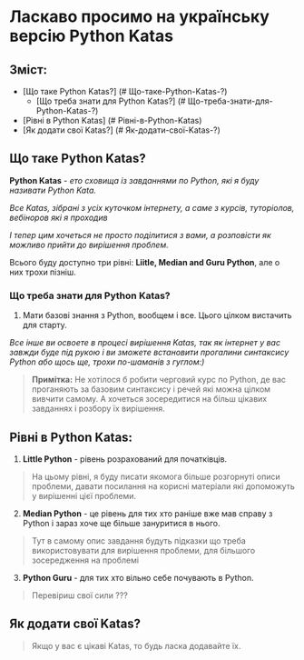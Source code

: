 # Ласкаво просимо на українську версію Python Katas

## Зміст:

- [Що таке Python Katas?] (# Що-таке-Python-Katas-?)
  - [Що треба знати для Python Katas?] (# Що-треба-знати-для-Python-Katas-?)
- [Рівні в Python Katas] (# Рівні-в-Python-Katas)
- [Як додати свої Katas?] (# Як-додати-свої-Katas-?)


## Що таке Python Katas?

__Python Katas__ - _ето сховища із завданнями по Python, які я буду називати Python Kata._

_Все Katas, зібрані з усіх куточком інтернету, а саме з курсів, туторіолов, вебіноров які я проходив_

_І тепер цим хочеться не просто поділитися з вами, а розповісти як можливо прийти до вирішення проблем._

Всього буду доступно три рівні: __Liitle, Median and Guru Python__, але о них трохи пізніш.

### Що треба знати для Python Katas?

1. Мати базові знання з Python, вообщем і все. Цього цілком вистачить для старту.

_Все інше ви освоете в процесі вирішення Katas, так як інтернет у вас завжди буде під рукою і ви зможете встановити прогалини синтаксису Python або щось ще, трохи по-шаманів з гуглом:)_

> __Примітка:__ Не хотілося б робити черговий курс по Python, де вас проганяють за базовим синтаксису і речей які можна цілком вивчити самому. А хочеться зосередитися на більш цікавих завданнях і розбору їх вирішення.

## Рівні в Python Katas:

1. __Little Python__ - рівень розрахований для початківців.

> На цьому рівні, я буду писати якомога більше розгорнуті описи проблеми, давати посилання на корисні матеріали які допоможуть у вирішенні цієї проблеми.

2. __Median Python__ - це рівень для тих хто раніше вже мав справу з Python і зараз хоче ще більше зануритися в нього.

> Тут в самому опис завдання будуть підказки що треба використовувати для вирішення проблеми, для більшого зосередження на проблемі

3. __Python Guru__ - для тих хто вільно себе почувають в Python.

> Перевіриш свої сили ???

## Як додати свої Katas?

> Якщо у вас є цікаві Katas, то будь ласка додавайте їх.
